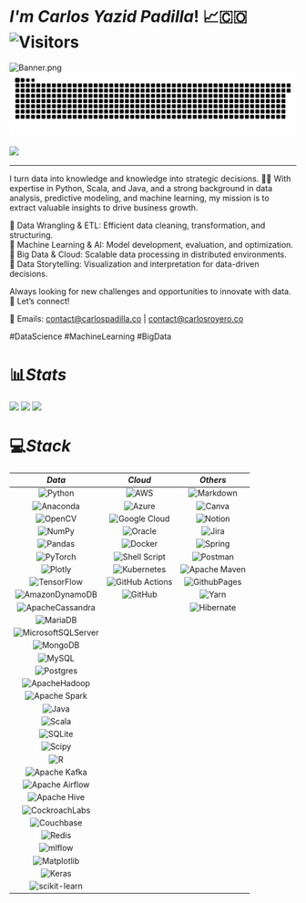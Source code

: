 # ***I'm Carlos Yazid Padilla***! 📈🇨🇴 ![Visitors](https://api.visitorbadge.io/api/combined?path=https%3A%2F%2Fgithub.com%2FCarlosYazid&label=Visitors&labelColor=%23ba68c8&countColor=%232ccce4&style=flat)
![Banner.png](https://i.postimg.cc/N0SCS3yY/Banner.png)
![](github-contribution-grid-snake-dark.svg)<br/> <br/>
![](http://github-profile-summary-cards.vercel.app/api/cards/profile-details?username=carlosyazid&theme=algolia)<br/>

---



I turn data into knowledge and knowledge into strategic decisions. 🧠✨ With expertise in Python, Scala, and Java, and a strong background in data analysis, predictive modeling, and machine learning, my mission is to extract valuable insights to drive business growth.

🔹 Data Wrangling & ETL: Efficient data cleaning, transformation, and structuring. <br>
🔹 Machine Learning & AI: Model development, evaluation, and optimization. <br>
🔹 Big Data & Cloud: Scalable data processing in distributed environments. <br>
🔹 Data Storytelling: Visualization and interpretation for data-driven decisions.

Always looking for new challenges and opportunities to innovate with data. 🚀 Let’s connect!

📩 Emails: contact@carlospadilla.co | contact@carlosroyero.co

#DataScience #MachineLearning #BigData

# 📊*Stats*

![](http://github-profile-summary-cards.vercel.app/api/cards/stats?username=carlosyazid&theme=algolia) 
![](http://github-profile-summary-cards.vercel.app/api/cards/repos-per-language?username=carlosyazid&theme=algolia)
![](http://github-profile-summary-cards.vercel.app/api/cards/productive-time?username=carlosyazid&theme=algolia&utcOffset=8)

# 💻*Stack*

*Data* | *Cloud* | *Others*
|:---:|:---:|:---:
| ![Python][Python] | ![AWS][AWS] | ![Markdown][Markdown]    	    
| ![Anaconda][Anaconda] | ![Azure][Azure]  | ![Canva][Canva]
| ![OpenCV][OpenCV] | ![Google Cloud][GoogleCloud] | ![Notion][Notion]
| ![NumPy][NumPy] | ![Oracle][Oracle] | ![Jira][Jira] 
| ![Pandas][Pandas] | ![Docker][Docker] | ![Spring][Spring]
| ![PyTorch][PyTorch] | ![Shell Script][ShellScript] | ![Postman][Postman]
| ![Plotly][Plotly] | ![Kubernetes][Kubernetes] | ![Apache Maven][ApacheMaven]
| ![TensorFlow][TensorFlow] | ![GitHub Actions][GitHubActions] | ![GithubPages][GithubPages]
| ![AmazonDynamoDB][AmazonDynamoDB] | ![GitHub][GitHub] | ![Yarn][Yarn]
| ![ApacheCassandra][ApacheCassandra] | | ![Hibernate][Hibernate]
| ![MariaDB][MariaDB] | |
| ![MicrosoftSQLServer][MicrosoftSQLServer] | |
| ![MongoDB][MongoDB] | | 
| ![MySQL][MySQL] | |
| ![Postgres][Postgres] | |
| ![ApacheHadoop][ApacheHadoop] | |
| ![Apache Spark][ApacheSpark] | |
| ![Java][Java] | |
| ![Scala][Scala] | |
| ![SQLite][SQLite] | |
| ![Scipy][Scipy] | |
| ![R][R] | |
| ![Apache Kafka][ApacheKafka] | |
| ![Apache Airflow][ApacheAirflow] | |
| ![Apache Hive][ApacheHive] | |
| ![CockroachLabs][CockroachLabs] | |
| ![Couchbase][Couchbase] | |
| ![Redis][Redis] | |
| ![mlflow][mlflow] | |
| ![Matplotlib][Matplotlib] | |
| ![Keras][Keras] | |
| ![scikit-learn][scikit-learn] | |

<!--Data-->
[Python]: https://img.shields.io/badge/python-3670A0?style=for-the-badge&logo=python&logoColor=ffdd54
[Anaconda]: https://img.shields.io/badge/Anaconda-%2344A833.svg?style=for-the-badge&logo=anaconda&logoColor=white
[OpenCV]: https://img.shields.io/badge/opencv-%23white.svg?style=for-the-badge&logo=opencv&logoColor=white
[NumPy]: https://img.shields.io/badge/numpy-%23013243.svg?style=for-the-badge&logo=numpy&logoColor=white
[Pandas]: https://img.shields.io/badge/pandas-%23150458.svg?style=for-the-badge&logo=pandas&logoColor=white
[PyTorch]: https://img.shields.io/badge/PyTorch-%23EE4C2C.svg?style=for-the-badge&logo=PyTorch&logoColor=white
[Plotly]: https://img.shields.io/badge/Plotly-%233F4F75.svg?style=for-the-badge&logo=plotly&logoColor=white
[TensorFlow]: https://img.shields.io/badge/TensorFlow-%23FF6F00.svg?style=for-the-badge&logo=TensorFlow&logoColor=white
[AmazonDynamoDB]: https://img.shields.io/badge/Amazon%20DynamoDB-4053D6?style=for-the-badge&logo=Amazon%20DynamoDB&logoColor=white
[ApacheCassandra]: https://img.shields.io/badge/cassandra-%231287B1.svg?style=flat&logo=apache-cassandra&logoColor=white
[MicrosoftSQLServer]: https://img.shields.io/badge/Microsoft%20SQL%20Sever-CC2927?style=flat&logo=microsoft%20sql%20server&logoColor=white
[MongoDB]: https://img.shields.io/badge/MongoDB-%234ea94b.svg?style=flat&logo=mongodb&logoColor=white
[MySQL]: https://img.shields.io/badge/mysql-4479A1.svg?style=for-the-badge&logo=mysql&logoColor=white
[Postgres]: https://img.shields.io/badge/postgres-%23316192.svg?style=for-the-badge&logo=postgresql&logoColor=white
[SQLite]: https://img.shields.io/badge/sqlite-%2307405e.svg?style=for-the-badge&logo=sqlite&logoColor=white
[Scipy]: https://img.shields.io/badge/SciPy-%230C55A5.svg?style=for-the-badge&logo=scipy&logoColor=%white
[R]: https://img.shields.io/badge/r-%23276DC3.svg?style=for-the-badge&logo=r&logoColor=white
[Java]: https://img.shields.io/badge/java-%23ED8B00.svg?style=for-the-badge&logo=openjdk&logoColor=white
[ApacheHadoop]: https://img.shields.io/badge/Apache%20Hadoop-66CCFF?style=for-the-badge&logo=apachehadoop&logoColor=black
[ApacheAirflow]: https://img.shields.io/badge/Apache%20Airflow-017CEE?style=for-the-badge&logo=Apache%20Airflow&logoColor=white
[ApacheSpark]: https://img.shields.io/badge/Apache%20Spark-FDEE21?style=for-the-badge&logo=apachespark&logoColor=black
[Scala]: https://img.shields.io/badge/scala-%23DC322F.svg?style=for-the-badge&logo=scala&logoColor=white
[ApacheKafka]: https://img.shields.io/badge/Apache%20Kafka-000?style=for-the-badge&logo=apachekafka
[ApacheHadoop]: https://img.shields.io/badge/Apache%20Hadoop-66CCFF?style=for-the-badge&logo=apachehadoop&logoColor=black
[ApacheHive]: https://img.shields.io/badge/Apache%20Hive-FDEE21?style=for-the-badge&logo=apachehive&logoColor=black
[CockroachLabs]: https://img.shields.io/badge/Cockroach%20Labs-6933FF?style=for-the-badge&logo=Cockroach%20Labs&logoColor=white
[Couchbase]: https://img.shields.io/badge/Couchbase-EA2328?style=for-the-badge&logo=couchbase&logoColor=white
[MariaDB]: https://img.shields.io/badge/MariaDB-003545?style=for-the-badge&logo=mariadb&logoColor=white
[Redis]: https://img.shields.io/badge/redis-%23DD0031.svg?style=for-the-badge&logo=redis&logoColor=white
[mlflow]: https://img.shields.io/badge/mlflow-%23d9ead3.svg?style=for-the-badge&logo=numpy&logoColor=blue
[Matplotlib]: https://img.shields.io/badge/Matplotlib-%23ffffff.svg?style=for-the-badge&logo=Matplotlib&logoColor=black 
[Keras]: https://img.shields.io/badge/Keras-%23D00000.svg?style=for-the-badge&logo=Keras&logoColor=white
[scikit-learn]: https://img.shields.io/badge/scikit--learn-%23F7931E.svg?style=for-the-badge&logo=scikit-learn&logoColor=white

<!--Cloud-->
[AWS]: https://img.shields.io/badge/AWS-%23FF9900.svg?style=for-the-badge&logo=amazon-aws&logoColor=white
[Azure]: https://img.shields.io/badge/azure-%230072C6.svg?style=for-the-badge&logo=microsoftazure&logoColor=white
[GoogleCloud]: https://img.shields.io/badge/GoogleCloud-%234285F4.svg?style=for-the-badge&logo=google-cloud&logoColor=white 
[Kubernetes]: https://img.shields.io/badge/kubernetes-%23326ce5.svg?style=for-the-badge&logo=kubernetes&logoColor=white
[Docker]: https://img.shields.io/badge/docker-%230db7ed.svg?style=for-the-badge&logo=docker&logoColor=white
[ShellScript]: https://img.shields.io/badge/shell_script-%23121011.svg?style=for-the-badge&logo=gnu-bash&logoColor=white
[Oracle]: https://img.shields.io/badge/Oracle-F80000?style=for-the-badge&logo=oracle&logoColor=white
[GitHubActions]: https://img.shields.io/badge/github%20actions-%232671E5.svg?style=for-the-badge&logo=githubactions&logoColor=white
[GitHub]: https://img.shields.io/badge/github-%23121011.svg?style=for-the-badge&logo=github&logoColor=white

<!--Others-->
[Markdown]: https://img.shields.io/badge/markdown-%23000000.svg?style=for-the-badge&logo=markdown&logoColor=white
[Canva]: https://img.shields.io/badge/Canva-%2300C4CC.svg?style=for-the-badge&logo=Canva&logoColor=white
[Figma]: https://img.shields.io/badge/figma-%23F24E1E.svg?style=flat&logo=figma&logoColor=white
[Notion]: https://img.shields.io/badge/Notion-%23000000.svg?style=for-the-badge&logo=notion&logoColor=white
[Jira]: https://img.shields.io/badge/jira-%230A0FFF.svg?style=for-the-badge&logo=jira&logoColor=white
[Postman]: https://img.shields.io/badge/Postman-FF6C37?style=for-the-badge&logo=postman&logoColor=white
[GithubPages]: https://img.shields.io/badge/github%20pages-121013?style=for-the-badge&logo=github&logoColor=white
[Yarn]: https://img.shields.io/badge/yarn-%232C8EBB.svg?style=for-the-badge&logo=yarn&logoColor=white
[Spring]: https://img.shields.io/badge/spring-%236DB33F.svg?style=for-the-badge&logo=spring&logoColor=white
[ApacheMaven]: https://img.shields.io/badge/Apache%20Maven-C71A36?style=for-the-badge&logo=Apache%20Maven&logoColor=white
[Hibernate]: https://img.shields.io/badge/Hibernate-59666C?style=for-the-badge&logo=Hibernate&logoColor=white
